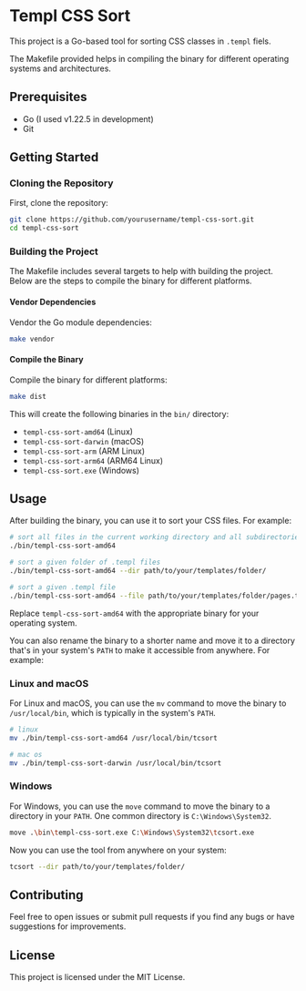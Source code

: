 # Templ CSS Sort

This project is a Go-based tool for sorting CSS classes in `.templ` fiels. 

The Makefile provided helps in compiling the binary for different operating systems and architectures.

## Prerequisites

- Go (I used v1.22.5 in development)
- Git

## Getting Started

### Cloning the Repository

First, clone the repository:

```sh
git clone https://github.com/yourusername/templ-css-sort.git
cd templ-css-sort
```

### Building the Project

The Makefile includes several targets to help with building the project. Below are the steps to compile the binary for different platforms.

#### Vendor Dependencies

Vendor the Go module dependencies:

```sh
make vendor
```

#### Compile the Binary

Compile the binary for different platforms:

```sh
make dist
```

This will create the following binaries in the `bin/` directory:

- `templ-css-sort-amd64` (Linux)
- `templ-css-sort-darwin` (macOS)
- `templ-css-sort-arm` (ARM Linux)
- `templ-css-sort-arm64` (ARM64 Linux)
- `templ-css-sort.exe` (Windows)

## Usage

After building the binary, you can use it to sort your CSS files. For example:

```sh
# sort all files in the current working directory and all subdirectories
./bin/templ-css-sort-amd64

# sort a given folder of .templ files
./bin/templ-css-sort-amd64 --dir path/to/your/templates/folder/

# sort a given .templ file
./bin/templ-css-sort-amd64 --file path/to/your/templates/folder/pages.templ
```

Replace `templ-css-sort-amd64` with the appropriate binary for your operating system.

You can also rename the binary to a shorter name and move it to a directory that's in your system's `PATH` to make it accessible from anywhere. For example:

### Linux and macOS

For Linux and macOS, you can use the `mv` command to move the binary to `/usr/local/bin`, which is typically in the system's `PATH`.

```sh
# linux
mv ./bin/templ-css-sort-amd64 /usr/local/bin/tcsort

# mac os
mv ./bin/templ-css-sort-darwin /usr/local/bin/tcsort
```

### Windows

For Windows, you can use the `move` command to move the binary to a directory in your `PATH`. One common directory is `C:\Windows\System32`.

```sh
move .\bin\templ-css-sort.exe C:\Windows\System32\tcsort.exe
```

Now you can use the tool from anywhere on your system:

```sh
tcsort --dir path/to/your/templates/folder/
```

## Contributing

Feel free to open issues or submit pull requests if you find any bugs or have suggestions for improvements.

## License

This project is licensed under the MIT License.
